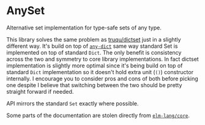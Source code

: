 # AnySet

Alternative set implementation for type-safe sets of any type.

This library solves the same problem as [truqu/dictset](https://package.elm-lang.org/packages/truqu/elm-dictset/latest/)
just in a slightly different way. It's build on top of [`any-dict`](https://package.elm-lang.org/packages/turboMaCk/any-dict/latest/)
same way standard Set is implemented on top of standard `Dict`. The only benefit is consistency across the two and
symmetry to core library implementations. In fact dictset implementation is slightly more optimal since
it's being build on top of standard `Dict` implementation so it doesn't hold extra unit (`()`) constructor internally.
I encourage you to consider pros and cons of both before picking one despite I believe that switching between the two should be pretty straight forward if needed.

API mirrors the standard `Set` exactly where possible.

Some parts of the documentation are stolen directly from [`elm-lang/core`](http://package.elm-lang.org/packages/elm-lang/core/latest).
